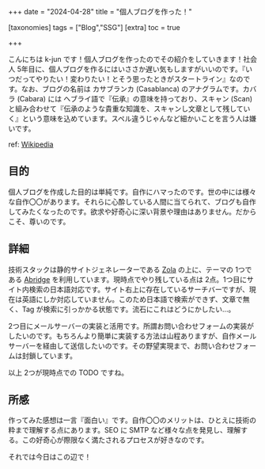 +++
date = "2024-04-28"
title = "個人ブログを作った！"

[taxonomies]
tags = ["Blog","SSG"]
[extra]
toc = true

+++

こんにちは k-jun です！個人ブログを作ったのでその紹介をしていきます！社会人 5年目に、個人ブログを作るにはいささか遅い気もしますがいいのです。『いつだってやりたい！変わりたい！とそう思ったときがスタートライン』なのです。なお、ブログの名前は カサブランカ (Casablanca) のアナグラムです。カバラ (Cabara) には ヘブライ語で『伝承』の意味を持っており、スキャン (Scan) と組み合わせて『伝承のような貴重な知識を、スキャンし文章として残していく』という意味を込めています。スペル違うじゃんなど細かいことを言う人は嫌いです。

ref: [Wikipedia](https://ja.wikipedia.org/wiki/%E3%82%AB%E3%83%90%E3%83%A9)

## 目的
個人ブログを作成した目的は単純です。自作にハマったのです。世の中には様々な自作〇〇があります。それらに心酔している人間に当てられて、ブログも自作してみたくなったのです。欲求や好奇心に深い背景や理由はありません。だからこそ、尊いのです。

## 詳細

技術スタックは静的サイトジェネレーターである [Zola](https://github.com/getzola/zola) の上に、テーマの 1つである [Abridge](https://github.com/Jieiku/abridge) を利用しています。現時点でやり残している点は 2点。1つ目にサイト内検索の日本語対応です。サイト右上に存在しているサーチバーですが、現在は英語にしか対応していません。このため日本語で検索ができず、文章で無く、Tag が検索に引っかかる状態です。流石にこれはどうにかしたい...。

2つ目にメールサーバーの実装と活用です。所謂お問い合わせフォームの実装がしたいのです。もちろんより簡単に実装する方法は山程ありますが、自作メールサーバーを経由して送信したいのです。その野望実現まで、お問い合わせフォームは封鎖しています。

以上 2つが現時点での TODO ですね。

## 所感

作ってみた感想は一言『面白い』です。自作〇〇のメリットは、ひとえに技術の粋まで理解する点にあります。SEO に SMTP など様々な点を発見し、理解する。この好奇心が際限なく満たされるプロセスが好きなのです。

それでは今日はこの辺で！
